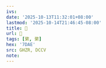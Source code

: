 ```yaml
---
ivs:
date: '2025-10-13T11:32:01+08:00'
lastmod: '2025-10-14T21:46:45-08:00'
title: 󰫝
url: 󰫝
tags: [綮, 綮]
hex: '7DAE'
src: GHZR, DCCV
note:
---
```

